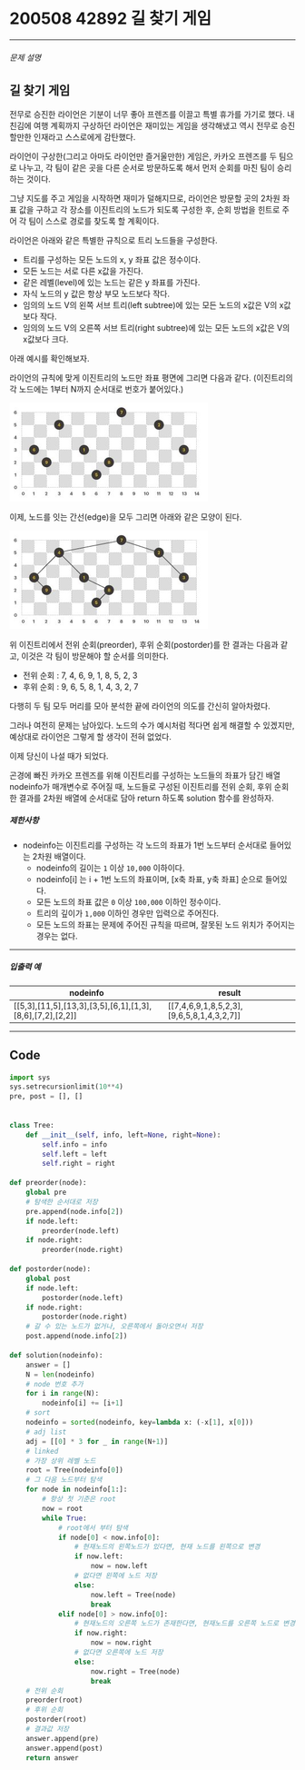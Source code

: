 # 200508 42892 길 찾기 게임

----



###### 문제 설명

## 길 찾기 게임

전무로 승진한 라이언은 기분이 너무 좋아 프렌즈를 이끌고 특별 휴가를 가기로 했다.
내친김에 여행 계획까지 구상하던 라이언은 재미있는 게임을 생각해냈고 역시 전무로 승진할만한 인재라고 스스로에게 감탄했다.

라이언이 구상한(그리고 아마도 라이언만 즐거울만한) 게임은, 카카오 프렌즈를 두 팀으로 나누고, 각 팀이 같은 곳을 다른 순서로 방문하도록 해서 먼저 순회를 마친 팀이 승리하는 것이다.

그냥 지도를 주고 게임을 시작하면 재미가 덜해지므로, 라이언은 방문할 곳의 2차원 좌표 값을 구하고 각 장소를 이진트리의 노드가 되도록 구성한 후, 순회 방법을 힌트로 주어 각 팀이 스스로 경로를 찾도록 할 계획이다.

라이언은 아래와 같은 특별한 규칙으로 트리 노드들을 구성한다.

- 트리를 구성하는 모든 노드의 x, y 좌표 값은 정수이다.
- 모든 노드는 서로 다른 x값을 가진다.
- 같은 레벨(level)에 있는 노드는 같은 y 좌표를 가진다.
- 자식 노드의 y 값은 항상 부모 노드보다 작다.
- 임의의 노드 V의 왼쪽 서브 트리(left subtree)에 있는 모든 노드의 x값은 V의 x값보다 작다.
- 임의의 노드 V의 오른쪽 서브 트리(right subtree)에 있는 모든 노드의 x값은 V의 x값보다 크다.

아래 예시를 확인해보자.

라이언의 규칙에 맞게 이진트리의 노드만 좌표 평면에 그리면 다음과 같다. (이진트리의 각 노드에는 1부터 N까지 순서대로 번호가 붙어있다.)

![tree_3.png](images/a5371669-54d4-42a1-9e5e-7466f2d7b683.jpg)

이제, 노드를 잇는 간선(edge)을 모두 그리면 아래와 같은 모양이 된다.

![tree_4.png](images/50e1df20-5cb7-4846-86d6-2a2f1e70c5da.jpg)

위 이진트리에서 전위 순회(preorder), 후위 순회(postorder)를 한 결과는 다음과 같고, 이것은 각 팀이 방문해야 할 순서를 의미한다.

- 전위 순회 : 7, 4, 6, 9, 1, 8, 5, 2, 3
- 후위 순회 : 9, 6, 5, 8, 1, 4, 3, 2, 7

다행히 두 팀 모두 머리를 모아 분석한 끝에 라이언의 의도를 간신히 알아차렸다.

그러나 여전히 문제는 남아있다. 노드의 수가 예시처럼 적다면 쉽게 해결할 수 있겠지만, 예상대로 라이언은 그렇게 할 생각이 전혀 없었다.

이제 당신이 나설 때가 되었다.

곤경에 빠진 카카오 프렌즈를 위해 이진트리를 구성하는 노드들의 좌표가 담긴 배열 nodeinfo가 매개변수로 주어질 때,
노드들로 구성된 이진트리를 전위 순회, 후위 순회한 결과를 2차원 배열에 순서대로 담아 return 하도록 solution 함수를 완성하자.

##### 제한사항

- nodeinfo는 이진트리를 구성하는 각 노드의 좌표가 1번 노드부터 순서대로 들어있는 2차원 배열이다.
  - nodeinfo의 길이는 `1` 이상 `10,000` 이하이다.
  - nodeinfo[i] 는 i + 1번 노드의 좌표이며, [x축 좌표, y축 좌표] 순으로 들어있다.
  - 모든 노드의 좌표 값은 `0` 이상 `100,000` 이하인 정수이다.
  - 트리의 깊이가 `1,000` 이하인 경우만 입력으로 주어진다.
  - 모든 노드의 좌표는 문제에 주어진 규칙을 따르며, 잘못된 노드 위치가 주어지는 경우는 없다.

------

##### 입출력 예

| nodeinfo                                                  | result                                    |
| --------------------------------------------------------- | ----------------------------------------- |
| [[5,3],[11,5],[13,3],[3,5],[6,1],[1,3],[8,6],[7,2],[2,2]] | [[7,4,6,9,1,8,5,2,3],[9,6,5,8,1,4,3,2,7]] |

---

## Code

```python
import sys
sys.setrecursionlimit(10**4)
pre, post = [], []


class Tree:
    def __init__(self, info, left=None, right=None):
        self.info = info
        self.left = left
        self.right = right

def preorder(node):
    global pre
    # 탐색한 순서대로 저장
    pre.append(node.info[2])
    if node.left:
        preorder(node.left)
    if node.right:
        preorder(node.right)

def postorder(node):
    global post
    if node.left:
        postorder(node.left)
    if node.right:
        postorder(node.right)
    # 갈 수 있는 노드가 없거나, 오른쪽에서 돌아오면서 저장
    post.append(node.info[2])

def solution(nodeinfo):
    answer = []
    N = len(nodeinfo)
    # node 번호 추가
    for i in range(N):
        nodeinfo[i] += [i+1]
    # sort
    nodeinfo = sorted(nodeinfo, key=lambda x: (-x[1], x[0]))
    # adj list
    adj = [[0] * 3 for _ in range(N+1)]
    # linked
    # 가장 상위 레벨 노드
    root = Tree(nodeinfo[0])
    # 그 다음 노드부터 탐색
    for node in nodeinfo[1:]:
        # 항상 첫 기준은 root
        now = root
        while True:
            # root에서 부터 탐색
            if node[0] < now.info[0]:
                # 현재노드의 왼쪽노드가 있다면, 현재 노드를 왼쪽으로 변경
                if now.left:
                    now = now.left
                # 없다면 왼쪽에 노드 저장
                else:
                    now.left = Tree(node)
                    break
            elif node[0] > now.info[0]:
                # 현재노드의 오른쪽 노드가 존재한다면, 현재노드를 오른쪽 노드로 변경
                if now.right:
                    now = now.right
                # 없다면 오른쪽에 노드 저장
                else:
                    now.right = Tree(node)
                    break
    # 전위 순회
    preorder(root)
    # 후위 순회
    postorder(root)
    # 결과값 저장
    answer.append(pre)
    answer.append(post)
    return answer
```

